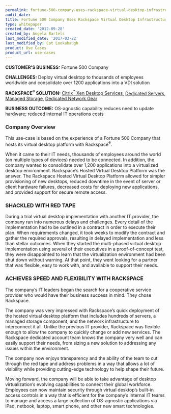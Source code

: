 ```yaml
---
permalink: fortune-500-company-uses-rackspace-virtual-desktop-infrastructure-to-unify-their-global/
audit_date:
title: Fortune 500 Company Uses Rackspace Virtual Desktop Infrastructure to Unify their Global Workforce
type: whitepaper
created_date: '2012-09-28'
created_by: Angela Bartels
last_modified_date: '2017-03-22'
last_modified_by: Cat Lookabaugh
product: Use Cases
product_url: use-cases
---
```


**CUSTOMER'S BUSINESS:** Fortune 500 Company

**CHALLENGES:** Deploy virtual desktop to thousands of employees
worldwide and consolidate over 1200 applications into a VDI solution

**RACKSPACE<sup>&reg;</sup> SOLUTION:** [Citrix<sup>&trade;</sup> Xen Desktop
Services](http://www.rackspace.com/hostedvirtualdesktop/), [Dedicated
Servers](http://www.rackspace.com/managed_hosting/index.php), [Managed
Storage](http://www.rackspace.com/managed_hosting/services/storage/index.php),
[Dedicated Network
Gear](http://www.rackspace.com/managed_hosting/services/storage/dnas.php)

**BUSINESS OUTCOME:** OS-agnostic capability reduces need to update
hardware; reduced internal IT operations costs

### Company Overview

This use-case is based on the experience of a Fortune 500 Company that
hosts its virtual desktop platform with Rackspace<sup>&reg;</sup>.

When it came to their IT needs, thousands of employees around the world
(on multiple types of devices) needed to be connected. In addition, the
company wanted to consolidate over 1,200 applications into a virtualized
desktop environment. Rackspace’s Hosted Virtual Desktop Platform was the
answer. The Rackspace Hosted Virtual Desktop Platform allowed for
simpler provisioning of new desktops, reduced downtime in the event of
server or client hardware failures, decreased costs for deploying new
applications, and provided support for secure remote access.

### SHACKLED WITH RED TAPE

During a trial virtual desktop implementation with another IT provider,
the company ran into numerous delays and challenges. Every detail of the
implementation had to be outlined in a contract in order to execute
their plan. When requirements changed, it took weeks to modify the
contract and gather the required approvals, resulting in delayed
implementation and less than stellar outcomes. When they started the
multi-phased virtual desktop implementation using several of their
executives in a proof-of-concept test, they were disappointed to learn
that the virtualization environment had been shut down without warning.
At that point, they went looking for a partner that was flexible, easy
to work with, and available to support their needs.

### ACHIEVES SPEED AND FLEXIBILITY WITH RACKSPACE

The company’s IT leaders began the search for a cooperative service
provider who would have their business success in mind. They chose
Rackspace.

The company was very impressed with Rackspace’s quick deployment of the
hosted virtual desktop platform that includes hundreds of servers, a
managed storage component, and the network infrastructure to
interconnect it all. Unlike the previous IT provider, Rackspace was
flexible enough to allow the company to quickly change or add new
services. The Rackspace dedicated account team knows the company very
well and can easily support their needs, from sizing a new solution to
addressing any issues within the environment.

The company now enjoys transparency and the ability of the team to cut
through the red tape and address problems in a way that allows a lot of
visibility while providing cutting-edge technology to help shape their
future.

Moving forward, the company will be able to take advantage of desktop
virtualization’s evolving capabilities to connect their global
workforce. Employees can now maintain security through virtual desktop’s
built-in access controls in a way that is efficient for the company’s
internal IT teams to manage and access a large collection of OS-agnostic
applications via iPad, netbook, laptop, smart phone, and other new smart
technologies.
